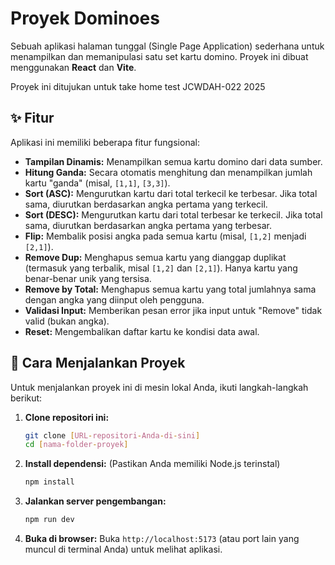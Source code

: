 # Proyek Dominoes

Sebuah aplikasi halaman tunggal (Single Page Application) sederhana untuk menampilkan dan memanipulasi satu set kartu domino. Proyek ini dibuat menggunakan **React** dan **Vite**.

Proyek ini ditujukan untuk take home test JCWDAH-022 2025

## ✨ Fitur

Aplikasi ini memiliki beberapa fitur fungsional:

- **Tampilan Dinamis:** Menampilkan semua kartu domino dari data sumber.
- **Hitung Ganda:** Secara otomatis menghitung dan menampilkan jumlah kartu "ganda" (misal, `[1,1]`, `[3,3]`).
- **Sort (ASC):** Mengurutkan kartu dari total terkecil ke terbesar. Jika total sama, diurutkan berdasarkan angka pertama yang terkecil.
- **Sort (DESC):** Mengurutkan kartu dari total terbesar ke terkecil. Jika total sama, diurutkan berdasarkan angka pertama yang terbesar.
- **Flip:** Membalik posisi angka pada semua kartu (misal, `[1,2]` menjadi `[2,1]`).
- **Remove Dup:** Menghapus semua kartu yang dianggap duplikat (termasuk yang terbalik, misal `[1,2]` dan `[2,1]`). Hanya kartu yang benar-benar unik yang tersisa.
- **Remove by Total:** Menghapus semua kartu yang total jumlahnya sama dengan angka yang diinput oleh pengguna.
- **Validasi Input:** Memberikan pesan error jika input untuk "Remove" tidak valid (bukan angka).
- **Reset:** Mengembalikan daftar kartu ke kondisi data awal.

## 🚀 Cara Menjalankan Proyek

Untuk menjalankan proyek ini di mesin lokal Anda, ikuti langkah-langkah berikut:

1.  **Clone repositori ini:**

    ```bash
    git clone [URL-repositori-Anda-di-sini]
    cd [nama-folder-proyek]
    ```

2.  **Install dependensi:**
    (Pastikan Anda memiliki Node.js terinstal)

    ```bash
    npm install
    ```

3.  **Jalankan server pengembangan:**

    ```bash
    npm run dev
    ```

4.  **Buka di browser:**
    Buka `http://localhost:5173` (atau port lain yang muncul di terminal Anda) untuk melihat aplikasi.
